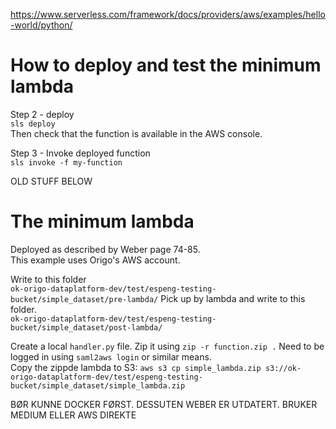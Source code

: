 https://www.serverless.com/framework/docs/providers/aws/examples/hello-world/python/
# How to deploy and test the minimum lambda
Step 2 - deploy  
`sls deploy`  
Then check that the function is available in the AWS console.  

Step 3 - Invoke deployed function  
`sls invoke -f my-function`  





OLD STUFF BELOW

# The minimum lambda
Deployed as described by Weber page 74-85.  
This example uses Origo's AWS account.

Write to this folder  
`ok-origo-dataplatform-dev/test/espeng-testing-bucket/simple_dataset/pre-lambda/`
Pick up by lambda and write to this folder.  
`ok-origo-dataplatform-dev/test/espeng-testing-bucket/simple_dataset/post-lambda/`

Create a local `handler.py` file. 
Zip it using `zip -r function.zip .`
Need to be logged in using `saml2aws login` or similar means.  
Copy the zippde lambda to S3:
`aws s3 cp simple_lambda.zip s3://ok-origo-dataplatform-dev/test/espeng-testing-bucket/simple_dataset/simple_lambda.zip`



BØR KUNNE DOCKER FØRST. DESSUTEN WEBER ER UTDATERT. BRUKER MEDIUM ELLER AWS DIREKTE
